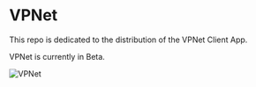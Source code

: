 # VPNet
 This repo is dedicated to the distribution of the VPNet Client App.
 
 VPNet is currently in Beta.

 ![VPNet](https://github.com/arshvimal/VPNet/assets/69149458/064c2bf2-50ef-4f8b-b4a7-c4bd170621c2)
